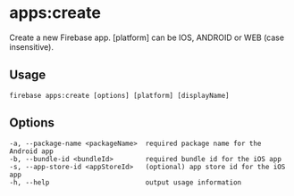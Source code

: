 # apps:create

Create a new Firebase app. [platform] can be IOS, ANDROID or WEB (case insensitive).

## Usage
```
firebase apps:create [options] [platform] [displayName]
```

## Options
```
-a, --package-name <packageName>  required package name for the Android app
-b, --bundle-id <bundleId>        required bundle id for the iOS app
-s, --app-store-id <appStoreId>   (optional) app store id for the iOS app
-h, --help                        output usage information
```
